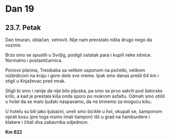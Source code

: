 # Dan 19

## 23.7. Petak

Dan tmuran, oblačan, vetrovit. Nije nam preostalo ništa drugo nego da vozimo.

Brzo smo se spustili  u Svrljig, podigli ostatak para i kupili neke sitnice. Normalno i poslastičarnica.

Ponovo planina, Tresibaba sa velikim usponom na početki, velikom nizbrdicom na kraju i gore-dole sve vreme. Ipak smo danas prešli 64 km i stigli u Knjaževac pred mrak.

Stigli bi smo i ranije da nije bilo pljuska, pa smo se prvo sakrili pod šatorsko krilo, a kad je prestala kiša onda sporo po mokrom asfaltu. Odmah smo otišli u hotel da se malo ljudski naspavamo, da ne brinemo za moguću kišu.

U hotelu su bili jako ljubazni, uneli smo bicikle u hol, okupali se, šamponom oprali kosu (pre toga nismo imali šampon) išli u grad na hamburdere i klakere i čitali dva zabavnika odjednom.

**Km 622**
